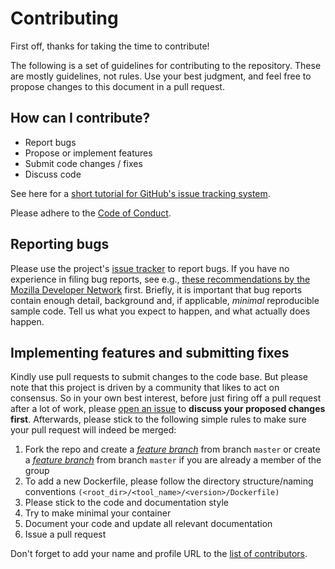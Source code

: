 # Contributing

First off, thanks for taking the time to contribute!

The following is a set of guidelines for contributing to the repository. 
These are mostly guidelines, not rules. Use your best judgment, and feel 
free to propose changes to this document in a pull request.

## How can I contribute?

- Report bugs
- Propose or implement features
- Submit code changes / fixes
- Discuss code

See here for a [short tutorial for GitHub's issue tracking system](https://guides.github.com/features/issues/).

Please adhere to the [Code of Conduct](CODE_OF_CONDUCT.md).

## Reporting bugs

Please use the project's
[issue tracker](https://github.com/zavolanlab/Dockerfiles/issues) to report bugs. If you have no experience in filing bug reports, see e.g.,
[these recommendations by the Mozilla Developer Network](https://developer.mozilla.org/en-US/docs/Mozilla/QA/Bug_writing_guidelines)
first. Briefly, it is important that bug reports contain enough detail,
background and, if applicable, _minimal_ reproducible sample code. Tell us
what you expect to happen, and what actually does happen.

## Implementing features and submitting fixes

Kindly use pull requests to submit changes to the code base. But please note
that this project is driven by a community that likes to act on consensus. So
in your own best interest, before just firing off a pull request after a lot of
work, please [open an issue](https://github.com/zavolanlab/Dockerfiles/issues) to **discuss your proposed changes first**. 
Afterwards, please stick to the following simple rules to make sure your 
pull request will indeed be merged:


1. Fork the repo and create a [_feature branch_](https://datasift.github.io/gitflow/IntroducingGitFlow.html) from branch `master` 
    or create a [_feature branch_](https://datasift.github.io/gitflow/IntroducingGitFlow.html) from branch `master` if you are already a member of the group
2. To add a new Dockerfile, please follow the directory structure/naming conventions
`(<root_dir>/<tool_name>/<version>/Dockerfile)`
3. Please stick to the code and documentation style
4. Try to make minimal your container
5. Document your code and update all relevant documentation
6. Issue a pull request

Don't forget to add your name and profile URL to the [list of contributors](contributors.md).